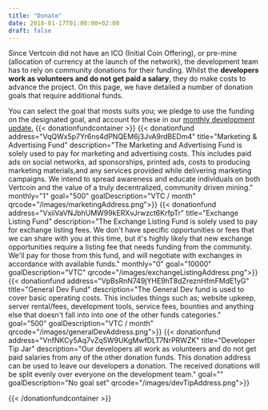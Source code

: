 ```yaml
---
title: "Donate"
date: 2018-01-17T01:00:00+02:00
draft: false
---
```


Since Vertcoin did not have an ICO (Initial Coin Offering), or pre-mine (allocation of currency at the launch of the network), the development team has to rely on community donations for their funding. Whilst the <strong>developers work as volunteers and do not get paid a salary</strong>, they do make costs to advance the project. On this page, we have detailed a number of donation goals that require additional funds.


You can select the goal that mosts suits you; we pledge to use the funding on the designated goal, and account for these in our <a href="https://medium.com/vertcoin-blog" target="_blank">monthly development update.</a>
{{< donationfundcontainer >}}
    {{< donationfund address="VqQWx5p7Yr6ns4dPNQEM6j3JvA9rdBEDm4" title="Marketing & Advertising Fund" description="The Marketing and Advertising Fund is solely used to pay for marketing and advertising costs. This includes paid ads on social networks, ad sponsorships, printed ads, costs to producing marketing materials,and any services provided while delivering marketing campaigns. We intend to spread awareness and educate individuals on both Vertcoin and the value of a truly decentralized, community driven mining." monthly="1" goal="500" goalDescription="VTC / month" qrcode="/images/marketingAddress.png">}}
    {{< donationfund address="VxiiVaVNJbhUMW99kERXvJrwzct6KrfpTr" title="Exchange Listing Fund" description="The Exchange Listing Fund is solely used to pay for exchange listing fees. We don't have specific opportunities or fees that we can share with you at this time, but it's highly likely that new exchange opportunities require a listing fee that needs funding from the community. We'll pay for those from this fund, and will negotiate with exchanges in accordance with available funds." monthly="0" goal="10000" goalDescription="VTC" qrcode="/images/exchangeListingAddress.png">}}
	{{< donationfund address="VpBsRnN749jYHE9hT8dZreznHfmFMdE1yG" title="General Dev Fund" description="The General Dev fund is used to cover basic operating costs. This includes things such as; website upkeep, server rental/fees, development tools, service fees, bounties and anything else that doesn't fall into into one of the other funds categories." goal="500" goalDescription="VTC / month" qrcode="/images/generalDevAddress.png">}}
	{{< donationfund address="VnfNKCy5Aq7vZq5W9UKgMwfDLT7NrPRWZK" title="Developer Tip Jar" description="Our developers all work as volunteers and do not get paid salaries from any of the other donation funds. This donation address can be used to leave our developers a donation. The received donations will be split evenly over everyone on the development team." goal="" goalDescription="No goal set" qrcode="/images/devTipAddress.png">}}

    
{{< /donationfundcontainer >}}
